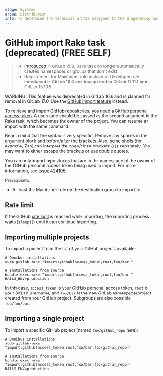 ```yaml
---
stage: Systems
group: Distribution
info: To determine the technical writer assigned to the Stage/Group associated with this page, see https://about.gitlab.com/handbook/product/ux/technical-writing/#assignments
---
```


# GitHub import Rake task (deprecated) **(FREE SELF)**

> - [Introduced](https://gitlab.com/gitlab-org/gitlab/-/issues/390690) in GitLab 15.9, Rake task no longer automatically creates namespaces or groups that don't exist.
> - Requirement for Maintainer role instead of Developer role introduced in GitLab 16.0 and backported to GitLab 15.11.1 and GitLab 15.10.5.

WARNING:
This feature was [deprecated](https://gitlab.com/gitlab-org/gitlab/-/issues/428225) in GitLab 16.6 and is planned for
removal in GitLab 17.0. Use the [GitHub import feature](../../user/project/import/github.md) instead.

To retrieve and import GitHub repositories, you need a [GitHub personal access token](https://github.com/settings/tokens).
A username should be passed as the second argument to the Rake task,
which becomes the owner of the project. You can resume an import
with the same command.

Bear in mind that the syntax is very specific. Remove any spaces in the argument block and
before/after the brackets. Also, some shells (for example, Zsh) can interpret the open/close brackets
(`[]`) separately. You may want to either escape the brackets or use double quotes.

You can only import repositories that are in the namespace of the owner of the GitHub personal access token being used to import. For more information, see
[issue 424105](https://gitlab.com/gitlab-org/gitlab/-/issues/424105).

Prerequisite:

- At least the Maintainer role on the destination group to import to.

## Rate limit

If the GitHub [rate limit](https://docs.github.com/en/rest/rate-limit) is reached while
importing, the importing process waits (`sleep()`) until it can continue importing.

## Importing multiple projects

To import a project from the list of your GitHub projects available:

```shell
# Omnibus installations
sudo gitlab-rake "import:github[access_token,root,foo/bar]"

# Installations from source
bundle exec rake "import:github[access_token,root,foo/bar]" RAILS_ENV=production
```

In this case, `access_token` is your GitHub personal access token, `root`
is your GitLab username, and `foo/bar` is the new GitLab namespace/project
created from your GitHub project. Subgroups are also possible: `foo/foo/bar`.

## Importing a single project

To import a specific GitHub project (named `foo/github_repo` here):

```shell
# Omnibus installations
sudo gitlab-rake "import:github[access_token,root,foo/bar,foo/github_repo]"

# Installations from source
bundle exec rake "import:github[access_token,root,foo/bar,foo/github_repo]" RAILS_ENV=production
```
